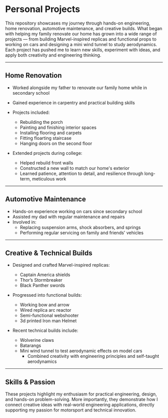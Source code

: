 # Personal Projects
This repository showcases my journey through hands-on engineering, home renovation, automotive maintenance, and creative builds. What began with helping my family renovate our home has grown into a wide range of projects — from building Marvel-inspired replicas and functional props to working on cars and designing a mini wind tunnel to study aerodynamics. Each project has pushed me to learn new skills, experiment with ideas, and apply both creativity and engineering thinking.

---

##  Home Renovation

- Worked alongside my father to renovate our family home while in secondary school  
- Gained experience in carpentry and practical building skills  
- Projects included:
  - Rebuilding the porch
  - Painting and finishing interior spaces
  - Installing flooring and carpets
  - Fitting floarting staircase
  - Hanging doors on the second floor

- Extended projects during college:
  - Helped rebuild front walls
  - Constructed a new wall to match our home's exterior  
  - Learned patience, attention to detail, and resilience through long-term, meticulous work

---

## Automotive Maintenance

- Hands-on experience working on cars since secondary school  
- Assisted my dad with regular maintenance and repairs  
- Involved in:
  - Replacing suspension arms, shock absorbers, and springs
  - Performing regular servicing on family and friends' vehicles

---

##  Creative & Technical Builds

- Designed and crafted Marvel-inspired replicas:
  - Captain America shields
  - Thor’s Stormbreaker
  - Black Panther swords

- Progressed into functional builds:
  - Working bow and arrow
  - Wired replica arc reactor
  - Semi-functional webshooter
  - 3d printed Iron man Helmet

- Recent technical builds include:
  - Wolverine claws
  - Batarangs
  - Mini wind tunnel to test aerodynamic effects on model cars  
    - Combined creativity with engineering principles and self-taught aerodynamics

---

##  Skills & Passion
These projects highlight my enthusiasm for practical engineering, design, and hands-on problem-solving. More importantly, they demonstrate how I connect creative ideas with real-world engineering applications, directly supporting my passion for motorsport and technical innovation.

